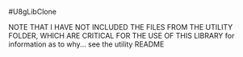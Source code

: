 #U8gLibClone

NOTE THAT I HAVE NOT INCLUDED THE FILES FROM THE UTILITY FOLDER, WHICH ARE CRITICAL FOR THE USE OF THIS LIBRARY
for information as to why... see the utility README
